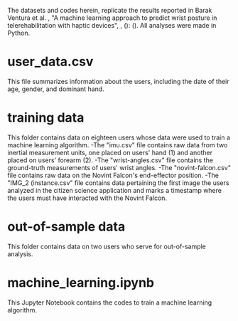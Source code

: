 The datasets and codes herein, replicate the results reported in Barak Ventura et al. <publication year>, "A machine learning approach to predict wrist posture in telerehabilitation with haptic devices", <journal name>, <issue>(<volume>): <pages> (<DOI>). All analyses were made in Python.

# user_data.csv
This file summarizes information about the users, including the date of their age, gender, and dominant hand.

# training data
This folder contains data on eighteen users whose data were used to train a machine learning algorithm. 
-The "imu.csv" file contains raw data from two inertial measurement units, one placed on users' hand (1) and another placed on users' forearm (2).
-The "wrist-angles.csv" file contains the ground-truth measurements of users' wrist angles.
-The "novint-falcon.csv" file contains raw data on the Novint Falcon's end-effector position.
-The "IMG_2 (instance.csv" file contains data pertaining the first image the users analyzed in the citizen science application and marks a timestamp where the users must have interacted with the Novint Falcon.

# out-of-sample data
This folder contains data on two users who serve for out-of-sample analysis.

# machine_learning.ipynb
This Jupyter Notebook contains the codes to train a machine learning algorithm.
